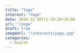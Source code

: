 ```yaml
---
title: "Yoga"
interest: "Yoga"
date: 2020-12-30T11:10:26+10:00
url: "/yoga"
draft: true
imageUrl: "/interests/yoga.jpg"
categories:
  - health
---
```

